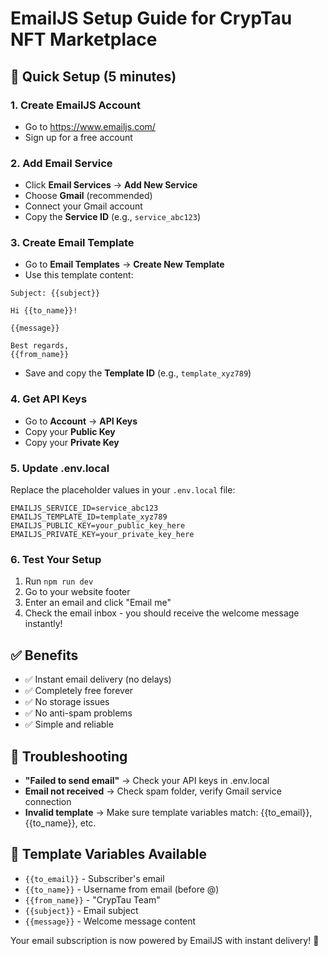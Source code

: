 # EmailJS Setup Guide for CrypTau NFT Marketplace

## 🚀 Quick Setup (5 minutes)

### 1. Create EmailJS Account
- Go to https://www.emailjs.com/
- Sign up for a free account

### 2. Add Email Service
- Click **Email Services** → **Add New Service**
- Choose **Gmail** (recommended)
- Connect your Gmail account
- Copy the **Service ID** (e.g., `service_abc123`)

### 3. Create Email Template
- Go to **Email Templates** → **Create New Template**
- Use this template content:

```
Subject: {{subject}}

Hi {{to_name}}!

{{message}}

Best regards,
{{from_name}}
```

- Save and copy the **Template ID** (e.g., `template_xyz789`)

### 4. Get API Keys
- Go to **Account** → **API Keys**
- Copy your **Public Key**
- Copy your **Private Key**

### 5. Update .env.local
Replace the placeholder values in your `.env.local` file:

```env
EMAILJS_SERVICE_ID=service_abc123
EMAILJS_TEMPLATE_ID=template_xyz789
EMAILJS_PUBLIC_KEY=your_public_key_here
EMAILJS_PRIVATE_KEY=your_private_key_here
```

### 6. Test Your Setup
1. Run `npm run dev`
2. Go to your website footer
3. Enter an email and click "Email me"
4. Check the email inbox - you should receive the welcome message instantly!

## ✅ Benefits
- ✅ Instant email delivery (no delays)
- ✅ Completely free forever
- ✅ No storage issues
- ✅ No anti-spam problems
- ✅ Simple and reliable

## 🛟 Troubleshooting
- **"Failed to send email"** → Check your API keys in .env.local
- **Email not received** → Check spam folder, verify Gmail service connection
- **Invalid template** → Make sure template variables match: {{to_email}}, {{to_name}}, etc.

## 📧 Template Variables Available
- `{{to_email}}` - Subscriber's email
- `{{to_name}}` - Username from email (before @)
- `{{from_name}}` - "CrypTau Team"
- `{{subject}}` - Email subject
- `{{message}}` - Welcome message content

Your email subscription is now powered by EmailJS with instant delivery! 🎉
